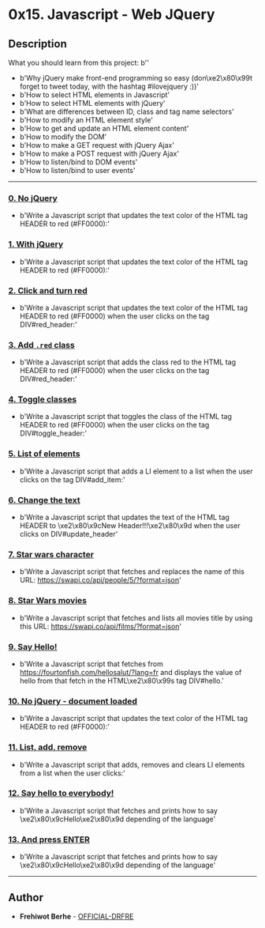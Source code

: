 # 0x15. Javascript - Web JQuery

## Description
What you should learn from this project:
b''
* b'Why jQuery make front-end programming so easy (don\xe2\x80\x99t forget to tweet today, with the hashtag #ilovejquery :))'
* b'How to select HTML elements in Javascript'
* b'How to select HTML elements with jQuery'
* b'What are differences between ID, class and tag name selectors'
* b'How to modify an HTML element style'
* b'How to get and update an HTML element content'
* b'How to modify the DOM'
* b'How to make a GET request with jQuery Ajax'
* b'How to make a POST request with jQuery Ajax'
* b'How to listen/bind to DOM events'
* b'How to listen/bind to user events'

---

### [0. No jQuery](./0-script.js)
* b'Write a Javascript script that updates the text color of the HTML tag HEADER to red (#FF0000):'


### [1. With jQuery](./1-script.js)
* b'Write a Javascript script that updates the text color of the HTML tag HEADER to red (#FF0000):'


### [2. Click and turn red](./2-script.js)
* b'Write a Javascript script that updates the text color of the HTML tag HEADER to red (#FF0000) when the user clicks on the tag DIV#red_header:'


### [3. Add `.red` class](./3-script.js)
* b'Write a Javascript script that adds the class red to the HTML tag HEADER to red (#FF0000) when the user clicks on the tag DIV#red_header:'


### [4. Toggle classes](./4-script.js)
* b'Write a Javascript script that toggles the class of the HTML tag HEADER to red (#FF0000) when the user clicks on the tag DIV#toggle_header:'


### [5. List of elements](./5-script.js)
* b'Write a Javascript script that adds a LI element to a list when the user clicks on the tag DIV#add_item:'


### [6. Change the text](./6-script.js)
* b'Write a Javascript script that updates the text of the HTML tag HEADER to \xe2\x80\x9cNew Header!!!\xe2\x80\x9d when the user clicks on DIV#update_header'


### [7. Star wars character](./7-script.js)
* b'Write a Javascript script that fetches and replaces the name of this URL: https://swapi.co/api/people/5/?format=json'


### [8. Star Wars movies](./8-script.js)
* b'Write a Javascript script that fetches and lists all movies title by using this URL: https://swapi.co/api/films/?format=json'


### [9. Say Hello!](./9-script.js)
* b'Write a Javascript script that fetches from https://fourtonfish.com/hellosalut/?lang=fr and displays the value of hello from that fetch in the HTML\xe2\x80\x99s tag DIV#hello.'


### [10. No jQuery - document loaded](./100-script.js)
* b'Write a Javascript script that updates the text color of the HTML tag HEADER to red (#FF0000):'


### [11. List, add, remove](./101-script.js)
* b'Write a Javascript script that adds, removes and clears LI elements from a list when the user clicks:'


### [12. Say hello to everybody!](./102-script.js)
* b'Write a Javascript script that fetches and prints how to say \xe2\x80\x9cHello\xe2\x80\x9d depending of the language'


### [13. And press ENTER](./103-script.js)
* b'Write a Javascript script that fetches and prints how to say \xe2\x80\x9cHello\xe2\x80\x9d depending of the language'

---

## Author
* **Frehiwot Berhe** - [OFFICIAL-DRFRE](https://github.com/OFFICIAL-DRFRE)